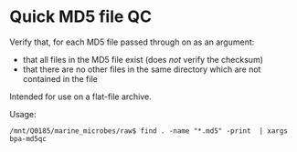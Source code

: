 # Quick MD5 file QC

Verify that, for each MD5 file passed through on as an argument:

 - that all files in the MD5 file exist (does *not* verify the checksum)
 - that there are no other files in the same directory which are not contained in the file

Intended for use on a flat-file archive.

Usage:

```
/mnt/Q0185/marine_microbes/raw$ find . -name "*.md5" -print  | xargs bpa-md5qc
```



